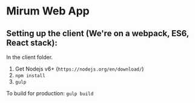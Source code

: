 Mirum Web App
===

Setting up the client (We're on a webpack, ES6, React stack):
---
In the client folder.

1. Get Nodejs v6+ (`https://nodejs.org/en/download/`)
2. `npm install`
3. `gulp`

To build for production:
`gulp build`

